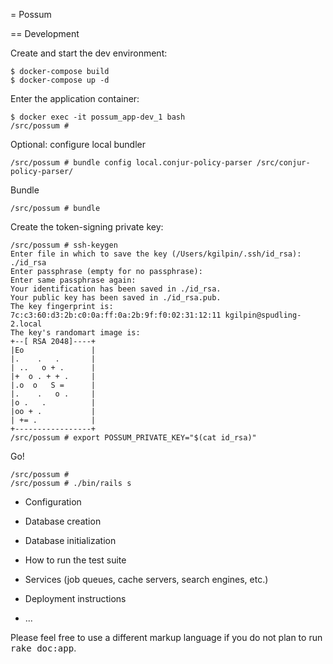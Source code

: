 = Possum

== Development

Create and start the dev environment:

```sh-session
$ docker-compose build
$ docker-compose up -d
```

Enter the application container:

```sh-session
$ docker exec -it possum_app-dev_1 bash
/src/possum # 
```

Optional: configure local bundler

```sh-session
/src/possum # bundle config local.conjur-policy-parser /src/conjur-policy-parser/
```

Bundle

```sh-session
/src/possum # bundle
```

Create the token-signing private key:

```sh-session
/src/possum # ssh-keygen 
Enter file in which to save the key (/Users/kgilpin/.ssh/id_rsa): ./id_rsa
Enter passphrase (empty for no passphrase): 
Enter same passphrase again: 
Your identification has been saved in ./id_rsa.
Your public key has been saved in ./id_rsa.pub.
The key fingerprint is:
7c:c3:60:d3:2b:c0:0a:ff:0a:2b:9f:f0:02:31:12:11 kgilpin@spudling-2.local
The key's randomart image is:
+--[ RSA 2048]----+
|Eo               |
|.    .   .       |
| ..   o + .      |
|+  o . + + .     |
|.o  o   S =      |
|.    .   o .     |
|o .   .          |
|oo + .           |
| += .            |
+-----------------+
/src/possum # export POSSUM_PRIVATE_KEY="$(cat id_rsa)"
```

Go!

```sh-session
/src/possum # 
/src/possum # ./bin/rails s
```

* Configuration

* Database creation

* Database initialization

* How to run the test suite

* Services (job queues, cache servers, search engines, etc.)

* Deployment instructions

* ...


Please feel free to use a different markup language if you do not plan to run
<tt>rake doc:app</tt>.
